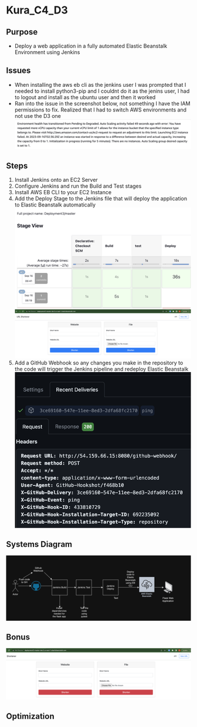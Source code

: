 # Kura_C4_D3

## Purpose
- Deploy a web application in a fully automated Elastic Beanstalk Environment using Jenkins

## Issues
- When installing the aws eb cli as the jenkins user I was prompted that I needed to install python3-pip and I couldnt do it as the jenins user, I had to logout and install as the ubuntu user and then it worked
- Ran into the issue in the screenshot below, not something I have the IAM permissions to fix. Realized that I had to switch AWS environments and not use the D3 one
![AWS](AWSError.jpg)

## Steps
1. Install Jenkins onto an EC2 Server
2. Configure Jenkins and run the Build and Test stages
3. Install AWS EB CLI to your EC2 Instance
4. Add the Deploy Stage to the Jenkins file that will deploy the application to Elastic Beanstalk automatically
    ![Jenkins](JenkinsPipeline.png)
    ![URL](URLShortner.png)
5. Add a GitHub Webhook so any changes you make in the repository to the code will trigger the Jenkins pipeline and redeploy Elastic Beanstalk
    ![Webhook](Webhook.png)

## Systems Diagram

![Deployment3](Deployment3.png)

## Bonus
![Bonus](NewURLShortner.png)

## Optimization
